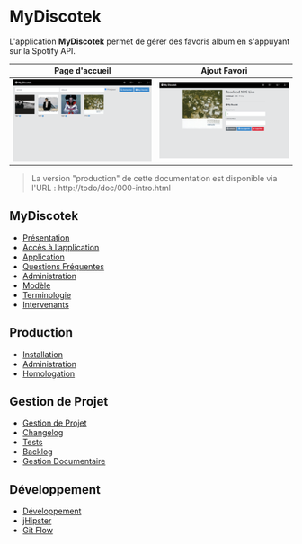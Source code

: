# MyDiscotek

L'application **MyDiscotek** permet de gérer des favoris album en s'appuyant sur la Spotify API.

| Page d'accueil | Ajout Favori |
| --- | --- |
| ![img](src/site/resources/images/home.png) | ![img](src/site/resources/images/entities/favorite-album-update.png) |

> La version "production" de cette documentation est disponible via l'URL : http://todo/doc/000-intro.html

## MyDiscotek

- [Présentation](src/site/markdown/000-intro.md)
- [Accès à l’application](src/site/markdown/010-access.md)
- [Application](src/site/markdown/020-entities.md)
- [Questions Fréquentes](src/site/markdown/030-faq.md)
- [Administration](src/site/markdown/040-admin.md)
- [Modèle](src/site/markdown/070-model.md)
- [Terminologie](src/site/markdown/080-terminologie.md)
- [Intervenants](src/site/markdown/090-intervenants.md)

## Production

- [Installation](src/site/markdown/100-prod-install.md)
- [Administration](src/site/markdown/110-prod-admin.md)
- [Homologation](src/site/markdown/120-homologation.md)

## Gestion de Projet

- [Gestion de Projet](src/site/markdown/200-projet.md)
- [Changelog](src/site/markdown/210-CHANGELOG.md)
- [Tests](src/site/markdown/220-test.md)
- [Backlog](src/site/markdown/230-BACKLOG.md)
- [Gestion Documentaire](src/site/markdown/290-doc.md)

## Développement

- [Développement](src/site/markdown/300-dev.md)
- [jHipster](src/site/markdown/310-jhipster.md)
- [Git Flow](src/site/markdown/390-gitflow.md)
